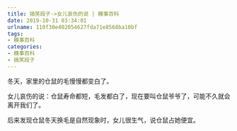 ```yaml
---
title: 搞笑段子->女儿哀伤的说 | 糗事百科
date: 2019-10-31 03:34:01
urlname: 110f30e402054627fda71e8568ba10bf
tags: 
- 糗事百科
categories:
- 糗事百科
- 搞笑段子
---
```

冬天，家里的仓鼠的毛慢慢都变白了。

女儿哀伤的说：仓鼠寿命都短，毛发都白了，现在要叫仓鼠爷爷了，可能不久就会离开我们了。

后来发现仓鼠冬天换毛是自然现象时，女儿很生气，说仓鼠占她便宜。


